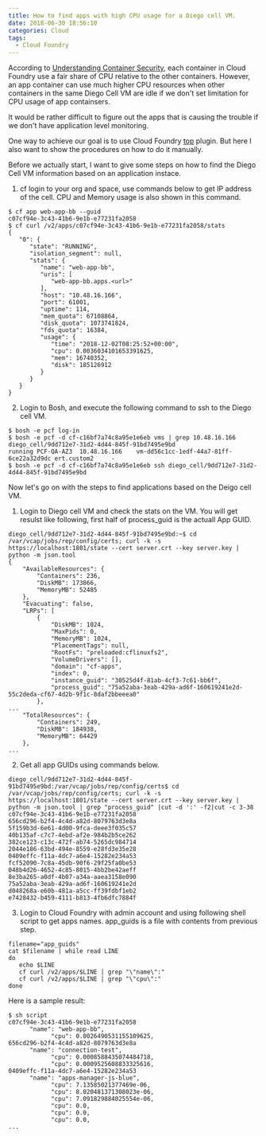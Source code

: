 ```yaml
---
title: How to find apps with high CPU usage for a Diego cell VM.
date: 2018-06-30 18:56:10
categories: Cloud
tags:
  - Cloud Foundry
---
```


According to [Understanding Container Security](https://docs.cloudfoundry.org/concepts/container-security.html), each container in Cloud Foundry use a fair share of CPU relative to the other containers. However, an app container can use much higher CPU resources when other containers in the same Diego Cell VM are idle if we don't set limitation for CPU usage of app containsers.

It would be rather difficult to figure out the apps that is causing the trouble if we don't have application level monitoring.

<!-- more -->

One way to achieve our goal is to use Cloud Foundry [top](https://github.com/ECSTeam/cloudfoundry-top-plugin) plugin. But here I also want to show the procedures on how to do it manually.

Before we actually start, I want to give some steps on how to find the Diego Cell VM information based on an application instace.

1. cf login to your org and space, use commands below to get IP address of the cell. CPU and Memory usage is also shown in this command.
```
$ cf app web-app-bb --guid
c07cf94e-3c43-41b6-9e1b-e77231fa2058
$ cf curl /v2/apps/c07cf94e-3c43-41b6-9e1b-e77231fa2058/stats
{
   "0": {
      "state": "RUNNING",
      "isolation_segment": null,
      "stats": {
         "name": "web-app-bb",
         "uris": [
            "web-app-bb.apps.<url>"
         ],
         "host": "10.48.16.166",
         "port": 61001,
         "uptime": 114,
         "mem_quota": 67108864,
         "disk_quota": 1073741824,
         "fds_quota": 16384,
         "usage": {
            "time": "2018-12-02T08:25:52+00:00",
            "cpu": 0.0036034101653391625,
            "mem": 16740352,
            "disk": 185126912
         }
      }
   }
}
```
2. Login to Bosh, and execute the following command to ssh to the Diego cell VM.
```
$ bosh -e pcf log-in
$ bosh -e pcf -d cf-c16bf7a74c8a95e1e6eb vms | grep 10.48.16.166
diego_cell/9dd712e7-31d2-4d44-845f-91bd7495e9bd                         running PCF-QA-AZ3  10.48.16.166    vm-dd56c1cc-1edf-44a7-81ff-6ce22a32d9dc ert.custom2     -
$ bosh -e pcf -d cf-c16bf7a74c8a95e1e6eb ssh diego_cell/9dd712e7-31d2-4d44-845f-91bd7495e9bd
```

Now let's go on with the steps to find applications based on the Deigo cell VM.
1. Login to Diego cell VM and check the stats on the VM. You will get resulst like following, first half of process_guid is the actuall App GUID.
```
diego_cell/9dd712e7-31d2-4d44-845f-91bd7495e9bd:~$ cd /var/vcap/jobs/rep/config/certs; curl -k -s https://localhost:1801/state --cert server.crt --key server.key | python -m json.tool
{
    "AvailableResources": {
        "Containers": 236,
        "DiskMB": 173866,
        "MemoryMB": 52485
    },
    "Evacuating": false,
    "LRPs": [
        {
            "DiskMB": 1024,
            "MaxPids": 0,
            "MemoryMB": 1024,
            "PlacementTags": null,
            "RootFs": "preloaded:cflinuxfs2",
            "VolumeDrivers": [],
            "domain": "cf-apps",
            "index": 0,
            "instance_guid": "30525d4f-81ab-4cf3-7c61-bb6f",
            "process_guid": "75a52aba-3eab-429a-ad6f-160619241e2d-55c2deda-cf67-4d2b-9f1c-8daf2bbeeea0"
        },
...
    "TotalResources": {
        "Containers": 249,
        "DiskMB": 184938,
        "MemoryMB": 64429
    },
...
```

2. Get all app GUIDs using commands below.
```
diego_cell/9dd712e7-31d2-4d44-845f-91bd7495e9bd:/var/vcap/jobs/rep/config/certs$ cd /var/vcap/jobs/rep/config/certs; curl -k -s https://localhost:1801/state --cert server.crt --key server.key | python -m json.tool | grep "process_guid" |cut -d ':' -f2|cut -c 3-38
c07cf94e-3c43-41b6-9e1b-e77231fa2058
656cd296-b2f4-4c4d-a82d-8079763d3e8a
5f159b3d-6e61-4d00-9fca-deee3f035c57
40b135af-c7c7-4ebd-af2e-984b2b5ce262
382ce123-c13c-472f-ab74-5265dc984714
2044e186-63bd-494e-8559-e28fd3e35e28
0409effc-f11a-4dc7-a6e4-15282e234a53
fcf52090-7c8a-45db-90f6-29f25fa0be53
048b4d26-4652-4c85-8015-4bb2be42aeff
8e3ba265-a0df-4b07-a34a-aaea3158e090
75a52aba-3eab-429a-ad6f-160619241e2d
d048268a-e60b-481a-a5cc-ff39fdbf1eb2
e7428432-b459-4111-b813-4fb6dfc7884f
```

3. Login to Cloud Foundry with admin account and using following shell script to get apps names. app_guids is a file with contents from previous step.
```
filename="app_guids"
cat $filename | while read LINE
do
   echo $LINE
   cf curl /v2/apps/$LINE | grep "\"name\":"
   cf curl /v2/apps/$LINE | grep "\"cpu\":"
done
```
Here is a sample result:
```
$ sh script
c07cf94e-3c43-41b6-9e1b-e77231fa2058
      "name": "web-app-bb",
            "cpu": 0.0026490531155109625,
656cd296-b2f4-4c4d-a82d-8079763d3e8a
      "name": "connection-test",
            "cpu": 0.0008588435074484718,
            "cpu": 0.0009525608833325616,
0409effc-f11a-4dc7-a6e4-15282e234a53
      "name": "apps-manager-js-blue",
            "cpu": 7.13585021377469e-06,
            "cpu": 8.020481371308023e-06,
            "cpu": 7.091829884025554e-06,
            "cpu": 0.0,
            "cpu": 0.0,
            "cpu": 0.0,
...
```